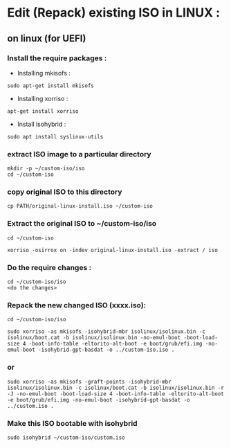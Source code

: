 # Edit (Repack) existing ISO in LINUX :

## on linux (for UEFI)

### Install the require packages :

- Installing mkisofs :
```
sudo apt-get install mkisofs
```

- Installing xorriso :
```
apt-get install xorriso
```

- Install isohybrid :
```
sudo apt install syslinux-utils
```

### extract ISO image to a particular directory

```
mkdir -p ~/custom-iso/iso
cd ~/custom-iso
```

### copy original ISO to this directory
```
cp PATH/original-linux-install.iso ~/custom-iso
```

### Extract the original ISO to ~/custom-iso/iso
```
cd ~/custom-iso
```
```
xorriso -osirrox on -indev original-linux-install.iso -extract / iso
```

### Do the require changes :
```
cd ~/custom-iso/iso
<do the changes>
```

### Repack the new changed ISO (xxxx.iso):
```
cd ~/custom-iso/iso
```
```
sudo xorriso -as mkisofs -isohybrid-mbr isolinux/isolinux.bin -c isolinux/boot.cat -b isolinux/isolinux.bin -no-emul-boot -boot-load-size 4 -boot-info-table -eltorito-alt-boot -e boot/grub/efi.img -no-emul-boot -isohybrid-gpt-basdat -o ../custom-iso.iso .
```

### or

```
sudo xorriso -as mkisofs -graft-points -isohybrid-mbr isolinux/isolinux.bin -c isolinux/boot.cat -b isolinux/isolinux.bin -r -J -no-emul-boot -boot-load-size 4 -boot-info-table -eltorito-alt-boot -e boot/grub/efi.img -no-emul-boot -isohybrid-gpt-basdat -o ../custom.iso .
```

### Make this ISO bootable with isohybrid
```
sudo isohybrid ~/custom-iso/custom.iso
```